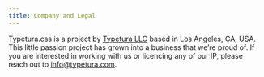 ```yaml
---
title: Company and Legal
---
```


Typetura.css is a project by [Typetura LLC](https://typetura.com/) based in Los Angeles, CA, USA. This little passion project has grown into a business that we’re proud of. If you are interested in working with us or licencing any of our IP, please reach out to [info@typetura.com](mailto:info@typetura.com).
